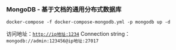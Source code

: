 ### MongoDB - 基于文档的通用分布式数据库

```shell
docker-compose -f docker-compose-mongodb.yml -p mongodb up -d
```

访问地址：[`http://ip地址:1234`](http://IP地址或域名:1234)
Connection string：`mongodb://admin:123456@ip地址:27017`